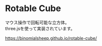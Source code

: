 # Rotable Cube
マウス操作で回転可能な立方体。  
three.jsを使って実装されています。

https://binomialsheep.github.io/rotable-cube/